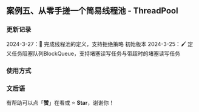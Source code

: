 ## 案例五、从零手搓一个简易线程池 - ThreadPool

### 更新记录
2024-3-27：📖 完成线程池的定义，支持拒绝策略 初始版本
2024-3-25：🖌 定义任务阻塞队列BlockQueue，支持堵塞读写任务与带超时的堵塞读写任务

### 使用方式

### 文后语

有帮助可以点「**赞**」在看或 :star: **Star**，谢谢你！
